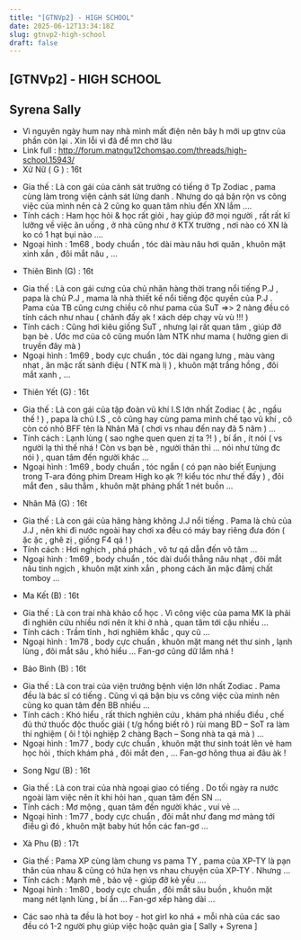 ```yaml
---
title: "[GTNVp2] - HIGH SCHOOL"
date: 2025-06-12T13:34:18Z
slug: gtnvp2-high-school
draft: false
---
```


## [GTNVp2] - HIGH SCHOOL

## Syrena Sally

- Vì nguyên ngày hum nay nhà mình mất điện nên bây h mới up gtnv của phần còn lại . Xin lỗi vì đã để mn chờ lâu 
- Link full : http://forum.matngu12chomsao.com/threads/high-school.15943/
- Xử Nữ ( G ) : 16t
+ Gia thế : Là con gái của cảnh sát trưởng có tiếng ở Tp Zodiac , pama cùng làm trong viện cảnh sát lừng danh . Nhưng do qá bận rộn vs công việc của mình nên cả 2 cũng ko quan tâm nhìu đến XN lắm ….
+ Tính cách : Ham học hỏi & học rất giỏi , hay giúp đỡ mọi người , rất rất kĩ lưỡng về việc ăn uống , ở nhà cũng như ở KTX trường , nơi nào có XN là ko có 1 hạt bụi nào ….
+ Ngoại hình : 1m68 , body chuẩn , tóc dài màu nâu hơi quăn , khuôn mặt xinh xắn , đôi mắt nâu , …
 
- Thiên Bình (G) : 16t
+ Gia thế : Là con gái cưng của chủ nhãn hàng thời trang nổi tiếng P.J , papa là chủ P.J , mama là nhà thiết kế nổi tiếng độc quyền của P.J . Pama của TB cũng cưng chiều cô như pama của SuT =>> 2 nàng đều có tính cách như nhau ( chãnh đấy ạk ! xách dép chạy vù vù !!! )
+ Tính cách : Cũng hơi kiêu giống SuT , nhưng lại rất quan tâm , giúp đỡ bạn bè . Ước mơ của cô cũng muốn làm NTK như mama ( hưởng gien di truyền đây mà )
+ Ngoại hình : 1m69 , body cực chuẩn , tóc dài ngang lưng , màu vàng nhạt , ăn mặc rất sành điệu ( NTK mà lị ) , khuôn mặt trắng hồng , đôi mắt xanh , …
 
- Thiên Yết (G) : 16t
+ Gia thế : Là con gái của tập đoàn vũ khí I.S lớn nhất Zodiac ( ặc , ngầu thế ! ) , papa là chủ I.S , cô cũng hay cùng pama mình chế tạo vũ khí , cô còn có nhỏ BFF tên là Nhân Mã ( chơi vs nhau đến nay đã 5 năm ) …
+ Tính cách : Lạnh lùng ( sao nghe quen quen zị ta ?! ) , bí ẩn , ít nói ( vs người lạ thì thế nhá ! Còn vs bạn bè , người thân thì … nói như từng đc nói ) , quan tâm đến người khác …
+ Ngoại hình : 1m69 , body chuẩn , tóc ngắn ( có pạn nào biết Eunjung trong T-ara đóng phim Dream High ko ạk ?! kiểu tóc như thế đấy ) , đôi mắt đen , sâu thẳm , khuôn mặt phảng phất 1 nét buồn …
 
- Nhân Mã (G) : 16t
+ Gia thế : Là con gái của hãng hàng không J.J nổi tiếng . Pama là chủ của J.J , nên khi đi nước ngoài hay chơi xa đều có máy bay riêng đưa đón ( ặc ặc , ghê zị , giống F4 qá ! )
+ Tính cách : Hơi nghịch , phá phách , vô tư qá dẫn đến vô tâm …
+ Ngoại hình : 1m69 , body chuẩn , tóc dài duổi thẳng nâu nhạt , đôi mắt nâu tinh ngịch , khuôn mặt xinh xắn , phong cách ăn mặc đâmj chất tomboy …
 
- Ma Kết (B) : 16t
+ Gia thế : Là con trai nhà khảo cổ học . Vì công việc của pama MK là phải đi nghiên cứu nhiều nơi nên ít khi ở nhà , quan tâm tới cậu nhiều …
+ Tính cách : Trầm tĩnh , hơi nghiêm khắc , quy cũ …
+ Ngoại hình : 1m78 , body cực chuẩn , khuôn mặt mang nét thư sinh , lạnh lùng , đôi mắt sâu , khó hiểu … Fan-gơ cũng dữ lắm nhá !
 
- Bảo Bình (B) : 16t
+ Gia thế : Là con trai của viện trưởng bệnh viện lớn nhất Zodiac . Pama đều là bác sĩ có tiếng . Cũng vì qá bận bịu vs công việc của mình nên cũng ko quan tâm đến BB nhiều …
+ Tính cách : Khó hiểu , rất thích nghiên cứu , khám phá nhiều điều , chế đủ thứ thuốc độc thuốc giải ( t/g hổng biết rõ ) rùi mang BD – SoT ra làm thí nghiệm ( ôi ! tội nghiệp 2 chàng Bạch – Song nhà ta qá mà ) …
+ Ngoại hình : 1m77 , body cực chuẩn , khuôn mặt thư sinh toát lên vẻ ham học hỏi , thích khám phá , đôi mắt đen , … Fan-gơ hông thua ai đâu àk !
 
- Song Ngư (B) : 16t
+ Gia thế : Là con trai của nhà ngoại giao có tiếng . Do tối ngày ra nước ngoài làm việc nên ít khi hỏi han , quan tâm đến SN …
+ Tính cách : Mơ mộng , quan tâm đến người khác , vui vẻ …
+ Ngoại hình : 1m77 , body cực chuẩn , đôi mắt như đang mơ màng tới điều gì đó , khuôn mặt baby hút hồn các fan-gơ …
 
- Xà Phu (B) : 17t
+ Gia thế : Pama XP cùng làm chung vs pama TY , pama của XP-TY là pạn thân của nhau & cũng có hứa hẹn vs nhau chuyện của XP-TY . Nhưng …
+ Tính cách : Mạnh mẽ , bảo vệ - giúp đỡ kẻ yếu ….
+ Ngoại hình : 1m80 , body cực chuẩn , đôi mắt sâu buồn , khuôn mặt mang nét lạnh lùng , bí ẩn … Fan-gơ xếp hàng dài ...
- Các sao nhà ta đều là hot boy - hot girl ko nhá  + mỗi nhà của các sao đều có 1-2 người phụ giúp việc hoặc quản gia 
[ Sally + Syrena ]